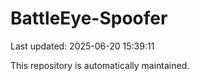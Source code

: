 # BattleEye-Spoofer

Last updated: 2025-06-20 15:39:11

This repository is automatically maintained.
